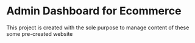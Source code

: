 # Admin Dashboard for Ecommerce

This project is created with the sole purpose to manage content of these some pre-created website
